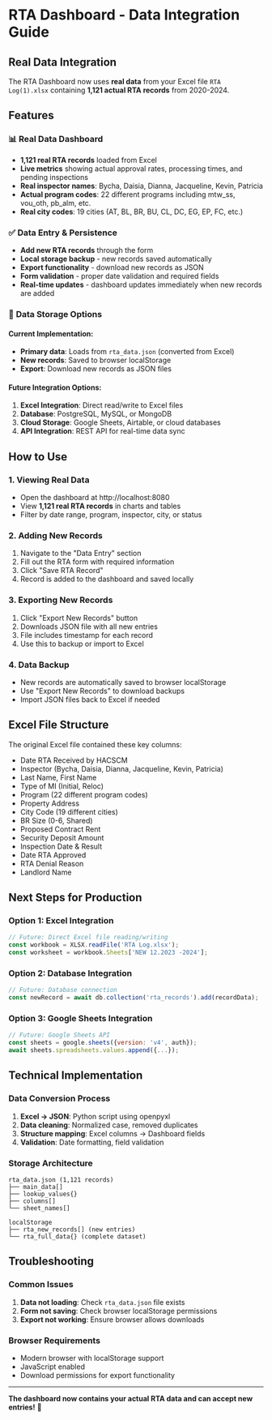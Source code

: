 # RTA Dashboard - Data Integration Guide

## Real Data Integration

The RTA Dashboard now uses **real data** from your Excel file `RTA Log(1).xlsx` containing **1,121 actual RTA records** from 2020-2024.

## Features

### 📊 **Real Data Dashboard**
- **1,121 real RTA records** loaded from Excel
- **Live metrics** showing actual approval rates, processing times, and pending inspections
- **Real inspector names**: Bycha, Daisia, Dianna, Jacqueline, Kevin, Patricia
- **Actual program codes**: 22 different programs including mtw_ss, vou_oth, pb_alm, etc.
- **Real city codes**: 19 cities (AT, BL, BR, BU, CL, DC, EG, EP, FC, etc.)

### ✅ **Data Entry & Persistence**
- **Add new RTA records** through the form
- **Local storage backup** - new records saved automatically
- **Export functionality** - download new records as JSON
- **Form validation** - proper date validation and required fields
- **Real-time updates** - dashboard updates immediately when new records are added

### 💾 **Data Storage Options**

#### Current Implementation:
- **Primary data**: Loads from `rta_data.json` (converted from Excel)
- **New records**: Saved to browser localStorage
- **Export**: Download new records as JSON files

#### Future Integration Options:
1. **Excel Integration**: Direct read/write to Excel files
2. **Database**: PostgreSQL, MySQL, or MongoDB
3. **Cloud Storage**: Google Sheets, Airtable, or cloud databases
4. **API Integration**: REST API for real-time data sync

## How to Use

### 1. **Viewing Real Data**
- Open the dashboard at http://localhost:8080
- View **1,121 real RTA records** in charts and tables
- Filter by date range, program, inspector, city, or status

### 2. **Adding New Records**
1. Navigate to the "Data Entry" section
2. Fill out the RTA form with required information
3. Click "Save RTA Record"
4. Record is added to the dashboard and saved locally

### 3. **Exporting New Records**
1. Click "Export New Records" button
2. Downloads JSON file with all new entries
3. File includes timestamp for each record
4. Use this to backup or import to Excel

### 4. **Data Backup**
- New records are automatically saved to browser localStorage
- Use "Export New Records" to download backups
- Import JSON files back to Excel if needed

## Excel File Structure

The original Excel file contained these key columns:
- Date RTA Received by HACSCM
- Inspector (Bycha, Daisia, Dianna, Jacqueline, Kevin, Patricia)
- Last Name, First Name
- Type of MI (Initial, Reloc)
- Program (22 different program codes)
- Property Address
- City Code (19 different cities)
- BR Size (0-6, Shared)
- Proposed Contract Rent
- Security Deposit Amount
- Inspection Date & Result
- Date RTA Approved
- RTA Denial Reason
- Landlord Name

## Next Steps for Production

### Option 1: Excel Integration
```javascript
// Future: Direct Excel file reading/writing
const workbook = XLSX.readFile('RTA Log.xlsx');
const worksheet = workbook.Sheets['NEW 12.2023 -2024'];
```

### Option 2: Database Integration
```javascript
// Future: Database connection
const newRecord = await db.collection('rta_records').add(recordData);
```

### Option 3: Google Sheets Integration
```javascript
// Future: Google Sheets API
const sheets = google.sheets({version: 'v4', auth});
await sheets.spreadsheets.values.append({...});
```

## Technical Implementation

### Data Conversion Process
1. **Excel → JSON**: Python script using openpyxl
2. **Data cleaning**: Normalized case, removed duplicates
3. **Structure mapping**: Excel columns → Dashboard fields
4. **Validation**: Date formatting, field validation

### Storage Architecture
```
rta_data.json (1,121 records)
├── main_data[]
├── lookup_values{}
├── columns[]
└── sheet_names[]

localStorage
├── rta_new_records[] (new entries)
└── rta_full_data{} (complete dataset)
```

## Troubleshooting

### Common Issues
1. **Data not loading**: Check `rta_data.json` file exists
2. **Form not saving**: Check browser localStorage permissions
3. **Export not working**: Ensure browser allows downloads

### Browser Requirements
- Modern browser with localStorage support
- JavaScript enabled
- Download permissions for export functionality

---

**The dashboard now contains your actual RTA data and can accept new entries!** 🎉